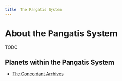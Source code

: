 ```yaml
---
title: The Pangatis System
---
```


# About the Pangatis System

TODO

## Planets within the Pangatis System

- [The Concordant Archives](/planet/concordant-archives)
